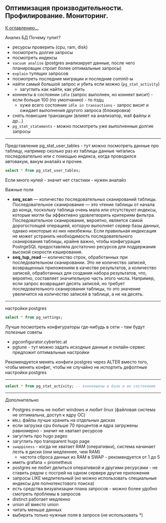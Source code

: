 ## Оптимизация производительности. Профилирование. Мониторинг.

[К оглавлению...](/README.md)

Анализ БД
Почему тупит?

- ресурсы проверить (cpu, ram, disk)
- посмотреть долгие запросы
- посмотреть индексы
- `vacuum analise` (postgres анализирует данные, после чего планировщик строит более оптимальные запросы)
- `explain` тупящих запросов
- посмотреть последние миграции и последние commit-ы
- найти самый большой запрос и убить если можно (`pg_stat_activity`)
    - загуглить как найти, как убить
- коннекты в состоянии `idle` (запрос выполнен, но коннект висит) - если больше 100 (по умолчанию) - то пздц
    - хуже всего состояние `idle in transactions` - запрос висит и ожидает выполнения другого запроса (блокировка)
- снять повисшие транзакции (влияет на анализатор, wall файлы и др...)
- `pg_stat_statements` - можно посмотреть уже выполненные долгие запросы

---

Представление pg_stat_user_tables - тут можно посмотреть данные про таблицу, например сколько раз из таблицы данные
читались последовательно или с помощью индекса, когда проводился автовакум, вакум аналайз и прочее.

```sql
select * from pg_stat_user_tables;
```

Если много нулей - значит нет стастики - нужен аналайз

Важные поля

- **seq_scan** — количество последовательных сканирований таблицы. Последовательное сканирование — это чтение таблицы от
  начала до конца, поскольку таблица очень мала или отсутствуют индексы, которые могли бы эффективно удовлетворить
  критериям фильтра. Последовательное сканирование, вероятно, является самой дорогостоящей операцией, которую выполняет
  сервер базы данных, однако некоторые из них неизбежны. Если правильная индексация не может устранить необходимость
  последовательного сканирования таблицы, крайне важно, чтобы конфигурация PostrgeSQL предоставляла достаточно ресурсов
  для поддержания высокой скорости кэширования.
- **seq_tup_read** — количество строк, обработанных при последовательном сканировании. Это не количество записей,
  возвращенных
  приложениям в качестве результатов, а количество записей, обработанных для создания набора результатов, что, вероятно,
  составляет значительную часть этого числа. Например, если запрос возвращает десять записей, но требует
  последовательного
  сканирования таблицы, то это значение увеличится на количество записей в таблице, а не на десять.

---
настройки postgres

```sql
select * from pg_settings;
``` 

Лучше посмотреть конфигураторы где-нибудь в сети - там будут полезные советы
- pgconfigurator.cybertec.at
- pgtune - тут можно задать исходные данные и онлайн-сервис предложит оптимальные настройки

Рекомендуется менять конфиги postgres через ALTER вместо того, чтобы менять конфиг, чтобы не случайно не испортить
дефолтные настройки postgres

---

```sql
select * from pg_stat_activity; -- коннекшены в базе и их состояяние 
```
---

Дополнительно

- Postgres очень не любит windows и любит linux (файловая система не оптимальна, доступ к ядру ОС)
- `WALL` файлы лучше хранить на отдельных дисках
- если загрузка cpu больше 70 процентов и ядра загружены равномерно - значит не хватает ресурсов
- загуглить про hugo pages
- загуглить про transparent hugo page
- `swappiness` - когда не хватает RAM (оперативки), система начинает лезть в диски (они медленнее, чем RAM)
    - частота сброса данных из RAM в SWAP - рекомендуется от 1 до 5
- иметь grafana + prometheus
- postgres не любит делиться оперативкой и другими ресурсами - не ставить рядом с посгрей на одном сервере другие
  приложения
- запросы LIKE медлительный (но можно использовать специальные индексы для полнотекстового поиска)
- есть средства визуализации плана запросов - можно более удобно смотреть проблемы в запросов
- distinct работает медленно
- union all вместо union
- читать меньше данных
- выбирать только нужные поля в запросе (не использовать *)
